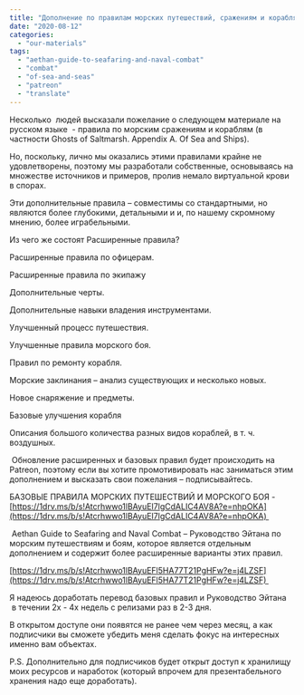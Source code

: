 ```yaml
---
title: "Дополнение по правилам морских путешествий, сражениям и кораблям"
date: "2020-08-12"
categories: 
  - "our-materials"
tags: 
  - "aethan-guide-to-seafaring-and-naval-combat"
  - "combat"
  - "of-sea-and-seas"
  - "patreon"
  - "translate"
---
```


Несколько  людей высказали пожелание о следующем материале на русском языке  - правила по морским сражениям и кораблям (в частности Ghosts of Saltmarsh. Appendix A. Of Sea and Ships).

Но, поскольку, лично мы оказались этими правилами крайне не удовлетворены, поэтому мы разработали собственные, основываясь на множестве источников и примеров, пролив немало виртуальной крови в спорах.

Эти дополнительные правила – совместимы со стандартными, но являются более глубокими, детальными и и, по нашему скромному мнению, более играбельными.

Из чего же состоят Расширенные правила? 

Расширенные правила по офицерам.

Расширенные правила по экипажу

Дополнительные черты.

Дополнительные навыки владения инструментами.

Улучшенный процесс путешествия.

Улучшенные правила морского боя.

Правил по ремонту корабля.

Морские заклинания – анализ существующих и несколько новых.

Новое снаряжение и предметы.

Базовые улучшения корабля

Описания большого количества разных видов кораблей, в т. ч. воздушных.  
  
 Обновление расширенных и базовых правил будет происходить на Patreon, поэтому если вы хотите промотивировать нас заниматься этим дополнением и высказать свои пожелания – подписывайтесь.

БАЗОВЫЕ ПРАВИЛА МОРСКИХ ПУТЕШЕСТВИЙ И МОРСКОГО БОЯ - [https://1drv.ms/b/s!Atcrhwwo1lBAyuEI7lgCdALIC4AV8A?e=nhpOKA](https://1drv.ms/b/s!Atcrhwwo1lBAyuEI7lgCdALIC4AV8A?e=nhpOKA) 

 Aethan Guide to Seafaring and Naval Combat – Руководство Эйтана по морским путешествиям и боям, которое является отдельным дополнением и содержит более расширенные варианты этих правил.

[https://1drv.ms/b/s!Atcrhwwo1lBAyuEFl5HA77T21PgHFw?e=j4LZSF](https://1drv.ms/b/s!Atcrhwwo1lBAyuEFl5HA77T21PgHFw?e=j4LZSF) 

Я надеюсь доработать перевод базовых правил и Руководство Эйтана  в течении 2х - 4х недель с релизами раз в 2-3 дня.

В открытом доступе они появятся не ранее чем через месяц, а как подписчики вы сможете убедить меня сделать фокус на интересных именно вам объектах.

  
P.S. Дополнительно для подписчиков будет открыт доступ к хранилищу моих ресурсов и наработок (который впрочем для презентабельного хранения надо еще доработать).
